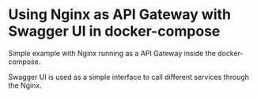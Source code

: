 # Using Nginx as API Gateway with Swagger UI in docker-compose
Simple example with Nginx running as a API Gateway inside the docker-compose.

Swagger UI is used as a simple interface to call different services through the Nginx.
